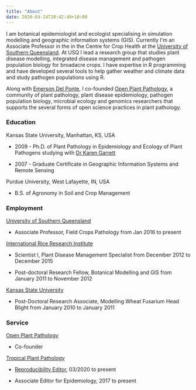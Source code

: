 ```yaml
---
title: "About"
date: 2020-03-14T20:42:49+10:00
---
```


I am botanical epidemiologist and ecologist specialising in simulation modelling and geographic information systems (GIS). Currently I'm an Associate Professor in the in the Centre for Crop Health at the [University of Southern Queensland](https://www.usq.edu.au). At USQ I lead a research group that studies plant disease modelling, integrated disease management and pathogen population biology for broadacre crops. I have expertise in R programming and have developed several tools to help gather weather and climate data and study pathogen populations using R.

Along with [Emerson Del Ponte](https://delponte.netlify.com/), I co-founded [Open Plant Pathology](https://openplantpathology.org/), a community of plant pathology, plant disease epidemiology, pathogen population biology, microbial ecology and genomics researchers that supports the several forms of open science practices in plant pathology.

### Education

Kansas State University, Manhattan, KS, USA  

  * 2009 - Ph.D. of Plant Pathology in Epidemiology and Ecology of Plant Pathogens studying with [Dr Karen Garrett](https://www.garrettlab.com/garrett/)
  
  * 2007 - Graduate Certificate in Geographic Information Systems and Remote Sensing

Purdue University, West Lafayette, IN, USA  

  * B.S. of Agronomy in Soil and Crop Management

### Employment

[University of Southern Queensland](https://usq.edu.au/)  

  * Associate Professor, Field Crops Pathology from Jan 2016 to present

[International Rice Research Institute](https://irri.org/)  

  * Scientist I, Plant Disease Management Specialist from December 2012 to December 2015  
  
  * Post-doctoral Research Fellow, Botanical Modelling and GIS from January 2011 to November 2012  
  
[Kansas State University](https://www.plantpath.k-state.edu/)  

  * Post-Doctoral Research Associate, Modelling Wheat Fusarium Head Blight from January 2010 to January 2011  

### Service

[Open Plant Pathology](https://openplantpathology.org/)

  * Co-founder

[Tropical Plant Pathology](https://www.springer.com/life+sciences/plant+sciences/journal/40858)  

  * [Reproducibility Editor](http://sbfitopatologia.org.br/tpp/post/reproducibility-editor/), 03/2020 to present  

  * Associate Editor for Epidemiology, 2017 to present  
